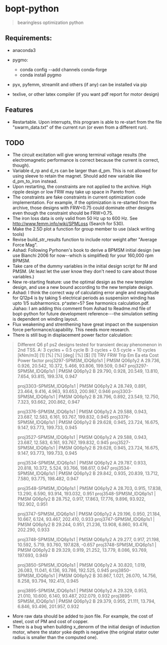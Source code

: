 # bopt-python

> bearingless optimization python

## Requirements:

- anaconda3

- pygmo:
    - conda config --add channels conda-forge
    - conda install pygmo

- pyx, pyfemm, streamlit and others (if any) can be installed via pip

- texlive, or other latex compiler (if you want pdf report for motor design)

## Features
- Restartable. Upon interrupts, this program is able to re-start from the file "swarm_data.txt" of the current run (or even from a different run).

## TODO

- The circuit excitation will give wrong terminal voltage results (the electromagnetic performance is correct because the current is correct, though).
- Variable d_rp and d_rs can be larger than d_pm. This is not allowed for using sleeve to retain the magnet. Should add new variable like d_pm_to_iron instead.
- Upon restarting, the constraints are not applied to the archive. High ripple design or low FRW may take up space in Pareto front.
- The constraints are fake constraints in current optimization code implementation. For example, if the optimization is re-started from the archive, those designs with FRW<0.75 could dominate other designs even though the constraint should be FRW>0.75.
- The iron loss data is only valid from 50 Hz up to 600 Hz. See http://www.femm.info/wiki/SPMLoss (Search for 530).
- Make the 2.5D plot a function for group member to use (slack writing tools)
- Revise build_str_results function to include rotor weight after "Average Force Mag".
- Ashad: Following Pyrhonen's book to derive a BPMSM initial design (we use Bianchi 2006 for now--which is simplified) for your 160,000 rpm BPMSM.
- Take care of the dummy variables in the initial design script for IM and PMSM. (At least let the user know they don't need to care about those variables.)
- New re-starting feature: use the optimal design as the new template design, and use a new bound according to the new template design.
- Ashad: I think the correct way of calculating error angle and magnitude for Q12p4 is by taking 5 electrical periods as suspension winding has upto 1/5 subharmonics. p^aster=5? See harmonics calculation.pdf. Jiahao: I am adding this comment from Ashad to Readme.md file of bopt-python for future development reference---the simulation setting is dependent on winding layout.
- Flux weakening and strenthening have great impact on the suspension force performance/capability. This needs more research.
- There is still bug in displacement power factor calculation:
> Different Q6 p1 ps2 designs tested for transient decay phenomenon in 2nd TSS.
> A: 3 cycles + 0.5 cycle
> B: 3 cycles + 0.5 cycle + 10 cycles
>                                         [kNm/m3]  [1]    [%]     [%]     [deg]  [%]     [$]     [1]
>                                           TRV     FRW    Trip    Em      Ea     eta     Cost    Power factor
> proj3297-SPMSM_IDQ6p1s1 | PMSM Q06p1y2 A 29.736, 0.926, 20.542, 10.372, 5.466, 93.806, 199.509, 0.947
> proj3297-SPMSM_IDQ6p1s1 | PMSM Q06p1y2 B 29.790, 0.928, 20.549, 13.810, 7.654, 93.815, 199.374, 0.947
> 
> proj3303-SPMSM_IDQ6p1s1 | PMSM Q06p1y2 A 28.749, 0.891, 23.464, 9.416, 4.963, 93.653, 200.987, 0.946
> proj3303-SPMSM_IDQ6p1s1 | PMSM Q06p1y2 B 28.796, 0.892, 23.549, 12.750, 7.323, 93.662, 200.862, 0.947
> 
> proj3376-SPMSM_IDQ6p1s1 | PMSM Q06p1y2 A 29.588, 0.943, 23.687, 12.583, 6.161, 93.767, 199.832, 0.945
> proj3376-SPMSM_IDQ6p1s1 | PMSM Q06p1y2 B 29.628, 0.945, 23.724, 16.675, 9.147, 93.773, 199.733, 0.945
> 
> proj3527-SPMSM_IDQ6p1s1 | PMSM Q06p1y2 A 29.588, 0.943, 23.687, 12.583, 6.161, 93.767, 199.832, 0.945
> proj3527-SPMSM_IDQ6p1s1 | PMSM Q06p1y2 B 29.628, 0.945, 23.724, 16.675, 9.147, 93.773, 199.733, 0.945
> 
> proj3534-SPMSM_IDQ6p1s1 | PMSM Q06p1y2 A 29.787, 0.933, 20.818, 10.372, 5.524, 93.766, 198.617, 0.947
> proj3534-SPMSM_IDQ6p1s1 | PMSM Q06p1y2 B 29.842, 0.935, 20.839, 13.712, 7.580, 93.775, 198.482, 0.947
> 
> proj3548-SPMSM_IDQ6p1s1 | PMSM Q06p1y2 A 28.703, 0.915, 17.838, 13.290, 6.590, 93.914, 193.032, 0.951
> proj3548-SPMSM_IDQ6p1s1 | PMSM Q06p1y2 B 28.752, 0.917, 17.863, 17.776, 9.896, 93.922, 192.902, 0.951
> 
> proj3747-SPMSM_IDQ6p1s1 | PMSM Q06p1y2 A 29.196, 0.950, 21.184, 10.667, 6.124, 93.467, 202.410, 0.933
> proj3747-SPMSM_IDQ6p1s1 | PMSM Q06p1y2 B 29.244, 0.951, 21.236, 13.908, 6.860, 93.476, 202.290, 0.933
> 
> proj3748-SPMSM_IDQ6p1s1 | PMSM Q06p1y2 A 29.277, 0.917, 21.198, 10.592, 5.719, 93.760, 197.828, -0.657
> proj3748-SPMSM_IDQ6p1s1 | PMSM Q06p1y2 B 29.329, 0.919, 21.252, 13.779, 8.086, 93.769, 197.693, 0.949
> 
> proj3850-SPMSM_IDQ6p1s1 | PMSM Q06p1y2 A 30.820, 1.019, 26.083, 11.041, 6.136, 93.786, 192.525, 0.945
> proj3850-SPMSM_IDQ6p1s1 | PMSM Q06p1y2 B 30.867, 1.021, 26.070, 14.756, 8.258, 93.794, 192.413, 0.945
> 
> proj3895-SPMSM_IDQ6p1s1 | PMSM Q06p1y2 A 29.329, 0.953, 21.010, 10.600, 6.140, 93.487, 202.079, 0.932
> proj3895-SPMSM_IDQ6p1s1 | PMSM Q06p1y2 B 29.379, 0.955, 21.111, 13.794, 6.846, 93.496, 201.957, 0.932

- More raw data should be added to json file. For example, the cost of steel, cost of PM and cost of copper.
- There is a bug when building x_denorm of the initial design of induction motor, where the stator yoke depth is negative (the original stator outer radius is smaller than the computed one).
